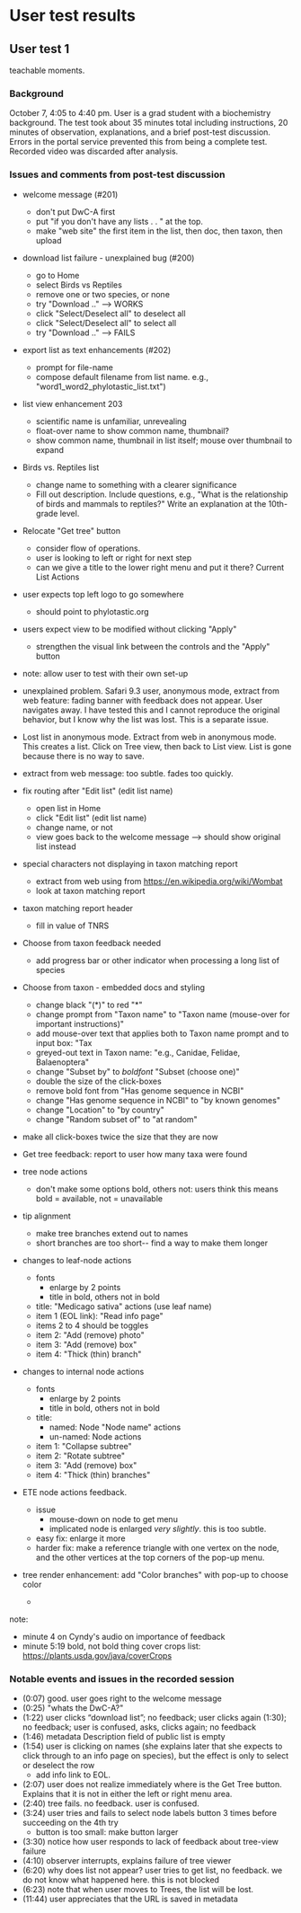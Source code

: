 # User test results 

## User test 1

teachable moments.  

### Background

October 7, 4:05 to 4:40 pm.  User is a grad student with a biochemistry background.  The test took about 35 minutes total including instructions, 20 minutes of observation, explanations, and a brief post-test discussion.  Errors in the portal service prevented this from being a complete test. Recorded video was discarded after analysis.  

### Issues and comments from post-test discussion 
* welcome message (#201)
   * don't put DwC-A first 
   * put "if you don't have any lists . . " at the top.  
   * make "web site" the first item in the list, then doc, then taxon, then upload
* download list failure - unexplained bug (#200)
   * go to Home 
   * select Birds vs Reptiles 
   * remove one or two species, or none
   * try "Download .." --> WORKS
   * click "Select/Deselect all" to deselect all
   * click "Select/Deselect all" to select all
   * try "Download .." --> FAILS
* export list as text enhancements (#202)
   * prompt for file-name
   * compose default filename from list name. e.g., "word1_word2_phylotastic_list.txt")
* list view enhancement 203
   * scientific name is unfamiliar, unrevealing
   * float-over name to show common name, thumbnail? 
   * show common name, thumbnail in list itself; mouse over thumbnail to expand
* Birds vs. Reptiles list
   * change name to something with a clearer significance
   * Fill out description.  Include questions, e.g., "What is the relationship of birds and mammals to reptiles?"  Write an explanation at the 10th-grade level.  
* Relocate "Get tree" button 
   * consider flow of operations. 
   * user is looking to left or right for next step
   * can we give a title to the lower right menu and put it there?  Current List Actions  
* user expects top left logo to go somewhere
   * should point to phylotastic.org
* users expect view to be modified without clicking "Apply" 
   * strengthen the visual link between the controls and the "Apply" button 
* note: allow user to test with their own set-up
* unexplained problem.  Safari 9.3 user, anonymous mode, extract from web feature: fading banner with feedback does not appear.  User navigates away.  I have tested this and I cannot reproduce the original behavior, but I know why the list was lost.  This is a separate issue.  
* Lost list in anonymous mode.  Extract from web in anonymous mode.  This creates a list.  Click on Tree view, then back to List view.  List is gone because there is no way to save.  
* extract from web message: too subtle.  fades too quickly.  
* fix routing after "Edit list" (edit list name)
   * open list in Home
   * click "Edit list" (edit list name)
   * change name, or not
   * view goes back to the welcome message --> should show original list instead
* special characters not displaying in taxon matching report
   * extract from web using from https://en.wikipedia.org/wiki/Wombat
   * look at taxon matching report
* taxon matching report header
   * fill in value of TNRS
* Choose from taxon feedback needed
   * add progress bar or other indicator when processing a long list of species
* Choose from taxon - embedded docs and styling
   * change black "(\*)" to red "\*"
   * change prompt from "Taxon name" to "Taxon name (mouse-over for important instructions)" 
   * add mouse-over text that applies both to Taxon name prompt and to input box: "Tax
   * greyed-out text in Taxon name: "e.g., Canidae, Felidae, Balaenoptera"
   * change "Subset by" to *boldfont* "Subset (choose one)" 
   * double the size of the click-boxes
   * remove bold font from "Has genome sequence in NCBI"
   * change "Has genome sequence in NCBI" to "by known genomes"
   * change "Location" to "by country"
   * change "Random subset of" to "at random"
* make all click-boxes twice the size that they are now
* Get tree feedback: report to user how many taxa were found
* tree node actions
   * don't make some options bold, others not: users think this means bold = available, not = unavailable 
* tip alignment 
   * make tree branches extend out to names
   * short branches are too short-- find a way to make them longer 
* changes to leaf-node actions
   * fonts
      * enlarge by 2 points
      * title in bold, others not in bold
   * title: "Medicago sativa" actions (use leaf name)
   * item 1 (EOL link): "Read info page"
   * items 2 to 4 should be toggles 
   * item 2: "Add (remove) photo"
   * item 3: "Add (remove) box"
   * item 4: "Thick (thin) branch"
* changes to internal node actions
   * fonts
      * enlarge by 2 points
      * title in bold, others not in bold
   * title: 
      * named: Node "Node name" actions 
      * un-named: Node actions
   * item 1: "Collapse subtree"
   * item 2: "Rotate subtree"
   * item 3: "Add (remove) box"
   * item 4: "Thick (thin) branches"
* ETE node actions feedback. 
   * issue
      * mouse-down on node to get menu
      * implicated node is enlarged *very slightly*.  this is too subtle.  
   * easy fix: enlarge it more 
   * harder fix: make a reference triangle with one vertex on the node, and the other vertices at the top corners of the pop-up menu. 

* tree render enhancement: add "Color branches" with pop-up to choose color

   * 

note: 
* minute 4 on Cyndy's audio on importance of feedback
* minute 5:19 bold, not bold thing
cover crops list: https://plants.usda.gov/java/coverCrops

### Notable events and issues in the recorded session 
* (0:07) good.  user goes right to the welcome message
* (0:25) "whats the DwC-A?" 
* (1:22) user clicks “download list”; no feedback; user clicks again (1:30); no feedback; user is confused, asks, clicks again; no feedback
* (1:46) metadata Description field of public list is empty
* (1:54) user is clicking on names (she explains later that she expects to click through to an info page on species), but the effect is only to select or deselect the row
   * add info link to EOL.  
* (2:07) user does not realize immediately where is the Get Tree button.  Explains that it is not in either the left or right menu area. 
* (2:40) tree fails.  no feedback.  user is confused.  
* (3:24) user tries and fails to select node labels button 3 times before succeeding on the 4th try
   * button is too small: make button larger
* (3:30) notice how user responds to lack of feedback about tree-view failure
* (4:10) observer interrupts, explains failure of tree viewer 
* (6:20) why does list not appear?  user tries to get list, no feedback.  we do not know what happened here.  this is not blocked  
* (6:23) note that when user moves to Trees, the list will be lost.  
* (11:44) user appreciates that the URL is saved in metadata